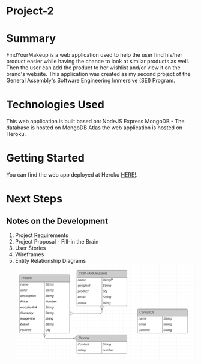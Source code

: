 # Project-2
# Summary

FindYourMakeup is a web application used to help the user find his/her product easier while having the chance to look at similar products as well. Then the user can add the product to her wishlist and/or view it on the brand's website. This application was created as my second project of the General Assembly's Software Engineering Immersive (SEI) Program.
# Technologies Used
This web application is built based on:
NodeJS
Express
MongoDB - The database is hosted on MongoDB Atlas
the web application is hosted on Heroku.

# Getting Started
You can find the web app deployed at Heroku [HERE!](http://projectgasei2.herokuapp.com/).

# Next Steps
## Notes on the Development
 1. Project Requirements
 2. Project Proposal - Fill-in the Brain
 3. User Stories
 4. Wireframes
 5. Entity Relationship Diagrams
![Alt Entity Relationship Diagrams](https://github.com/sanasdh/Project-2/blob/master/public/images/Databse%20ER.JPG?raw=true)
